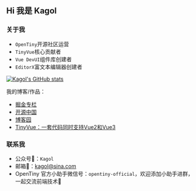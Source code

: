 ## Hi 我是 Kagol

### 关于我

- `OpenTiny`开源社区运营
- `TinyVue`核心贡献者
- `Vue DevUI`组件库创建者
- `EditorX`富文本编辑器创建者

[![Kagol's GitHub stats](https://github-readme-stats.vercel.app/api?username=kagol&show_icons=true)](https://github.com/anuraghazra/github-readme-stats)

我的博客/作品：

- [掘金专栏](https://juejin.cn/user/1504599026445150)
- [开源中国](https://my.oschina.net/u/4863191)
- [博客园](https://www.cnblogs.com/kagol/)
- [TinyVue：一套代码同时支持Vue2和Vue3](https://github.com/opentiny/tiny-vue)

### 联系我

- 公众号📱：`Kagol`
- 邮箱📮：kagol@sina.com
- OpenTiny 官方小助手微信号：`opentiny-official`，欢迎添加小助手进群，一起交流前端技术🤝
